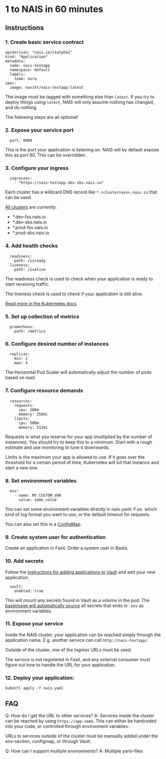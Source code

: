 # 1 to NAIS in 60 minutes

## Instructions

### 1. Create basic service contract

```
apiVersion: "nais.io/v1alpha1"
kind: "Application"
metadata:
  name: nais-testapp
  namespace: default
  labels:
    team: aura
spec:
  image: navikt/nais-testapp:latest
```

The image must be tagged with something else than `latest`. If you try to deploy
things using `latest`, NAIS will only assume nothing has changed, and do
nothing.

The following steps are all optional!

### 2. Expose your service port

```
  port: 8080
```

This is the port your application is listening on. NAIS will by default expose
this as port 80. This can be overridden.

### 3. Configure your ingress

```
  ingresses:
    - "https://nais-testapp.dev-sbs.nais.io"
```

Each cluster has a wildcard DNS record like `*.<clusternavn>.nais.io` that can
be used.

[All clusters](https://github.com/nais/doc/tree/master/content/clusters) are currently:
- \*.dev-fss.nais.io
- \*.dev-sbs.nais.io
- \*.prod-fss.nais.io
- \*.prod-sbs.nais.io

### 4. Add health checks

```
  readiness:
    path: /isready
  liveness:
    path: /isalive
```

The readiness check is used to check when your application is ready to start
receiving traffic.

The liveness check is used to check if your application is still alive.

[Read more in the Kubernetes
docs](https://kubernetes.io/docs/tasks/configure-pod-container/configure-liveness-readiness-probes/)

### 5. Set up collection of metrics

```
  prometheus:
    path: /metrics
```

### 6. Configure desired number of instances

```
  replicas:
    min: 2
    max: 4
```

The Horizontal Pod Scaler will automatically adjust the number of pods based on
load.

### 7. Configure resource demands

```
  resources:
    requests:
      cpu: 200m
      memory: 256mi
    limits:
      cpu: 500m
      memory: 512mi
```

Requests is what you reserve for your app (multiplied by the number of
instances). You should try to keep this to a minimum. Start with a rough
estimate and use monitoring to tune it downwards.

Limits is the maximum your app is allowed to use. If it goes over the threshold
for a certain period of time, Kubernetes will kill that instance and start a new
one.

### 8. Set environment variables

```
  env:
    - name: MY_CUSTOM_VAR
      value: some_value
```

You can set some environment variables directly in nais.yaml. F.ex. which kind
of log format you want to use, or the default timeout for requests.

You can also set this in a [ConfigMap](https://github.com/nais/naiserator/blob/bae9741b55a77f038b9f3548f68616c0ce3f67cb/examples/nais-max.yaml#L49).

### 9. Create system user for authentication

Create an application in Fasit.
Order a system user in Basta.

### 10. Add secrets

Follow the [instructions for adding applications to
Vault](https://github.com/navikt/vault-iac/blob/master/doc/endusers.md) and
add your new application.

```
  vault:
    enabled: true
```

This will mount any secrets found in Vault as a volume in the pod. The
[baseimage will automatically source](https://github.com/navikt/baseimages/blob/b61adac56911d98515d8c60f3c13773d92f8ac52/java-common/init-scripts/02-import-env-files.sh#L5) all secrets that ends in `.env` as environment variables.

### 11. Expose your service

Inside the NAIS cluster, your application can be reached simply through the
application name. E.g. another service can call `http://nais-testapp/`.

Outside of the cluster, one of the Ingress URLs must be used.

The service is not registered in Fasit, and any external consumer must figure
out how to handle the URL for your application.

### 12. Deploy your application:

`kubectl apply -f nais.yaml`

## FAQ

Q: How do I get the URL to other services?
A: Services inside the cluster can be reached by using `https://app-name`. This
can either be hardcoded into your code, or controlled through
environment variables.

URLs to services outside of the cluster must be manually added under the
env-section, configmap, or through Vault.

Q: How can I support multiple environments?
A: Multiple yaml-files

